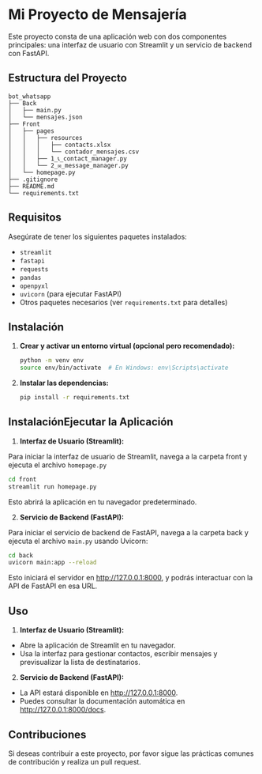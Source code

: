 # Mi Proyecto de Mensajería

Este proyecto consta de una aplicación web con dos componentes principales: una interfaz de usuario con Streamlit y un servicio de backend con FastAPI.

## Estructura del Proyecto

```plaintext
bot_whatsapp
├── Back
│   ├── main.py
│   └── mensajes.json
├── Front
│   ├── pages
│   │   ├── resources
│   │   │   ├── contacts.xlsx
│   │   │   └── contador_mensajes.csv
│   │   ├── 1_📞_contact_manager.py
│   │   └── 2_✉️_message_manager.py
│   └── homepage.py
├── .gitignore
├── README.md
└── requirements.txt
```

## Requisitos

Asegúrate de tener los siguientes paquetes instalados:

- `streamlit`
- `fastapi`
- `requests`
- `pandas`
- `openpyxl`
- `uvicorn` (para ejecutar FastAPI)
- Otros paquetes necesarios (ver `requirements.txt` para detalles)

## Instalación

1. **Crear y activar un entorno virtual (opcional pero recomendado):**

   ```bash
   python -m venv env
   source env/bin/activate  # En Windows: env\Scripts\activate
    ```

1. **Instalar las dependencias:**
   ```bash
   pip install -r requirements.txt
    ```

## InstalaciónEjecutar la Aplicación

1. **Interfaz de Usuario (Streamlit):**

Para iniciar la interfaz de usuario de Streamlit, navega a la carpeta front y ejecuta el archivo `homepage.py`

   ```bash
  cd front
  streamlit run homepage.py
  ```
Esto abrirá la aplicación en tu navegador predeterminado.

2. **Servicio de Backend (FastAPI):**

Para iniciar el servicio de backend de FastAPI, navega a la carpeta back y ejecuta el archivo `main.py` usando Uvicorn:

   ```bash
  cd back
  uvicorn main:app --reload
  ```
Esto iniciará el servidor en http://127.0.0.1:8000, y podrás interactuar con la API de FastAPI en esa URL.

## Uso

1. **Interfaz de Usuario (Streamlit):**
- Abre la aplicación de Streamlit en tu navegador.
- Usa la interfaz para gestionar contactos, escribir mensajes y previsualizar la lista de destinatarios.

2. **Servicio de Backend (FastAPI):**
- La API estará disponible en http://127.0.0.1:8000.
- Puedes consultar la documentación automática en http://127.0.0.1:8000/docs.

## Contribuciones

Si deseas contribuir a este proyecto, por favor sigue las prácticas comunes de contribución y realiza un pull request.